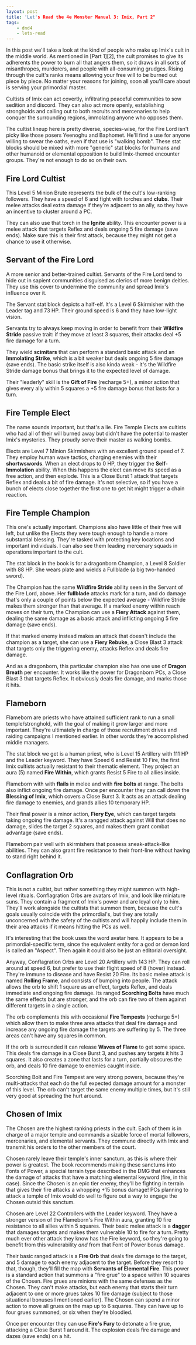 ```yaml
---
layout: post
title: 'Let's Read the 4e Monster Manual 3: Imix, Part 2"
tags:
    - dnd4
    - lets-read
---
```


In this post we'll take a look at the kind of people who make up Imix's cult in
the middle world. As mentioned in [Part 1][2], the cult promises to give its
adherents the power to burn all that angers them, so it draws in all sorts of
misanthropes, murderers, and people with all-consuming grudges. Rising through
the cult's ranks means allowing your free will to be burned out piece by
piece. No matter your reasons for joining, soon all you'll care about is serving
your primordial master.

Cultists of Imix can act covertly, infiltrating peaceful communities to sow
sedition and discord. They can also act more openly, establishing strongholds
and calling out to both recruits and mercenaries to help conquer the surrounding
regions, immolating anyone who opposes them.

The cultist lineup here is pretty diverse, species-wise, for the Fire Lord isn't
picky like those posers Yeenoghu and Baphomet. He'll find a use for anyone
willing to swear the oaths, even if that use is "walking bomb". These stat
blocks should be mixed with more "generic" stat blocks for humans and other
humanoid or elemental opposition to build Imix-themed encounter groups. They're
not enough to do so on their own.

## Fire Lord Cultist

This Level 5 Minion Brute represents the bulk of the cult's low-ranking
followers. They have a speed of 6 and fight with torches and **clubs**. Their
melee attacks deal extra damage if they're adjacent to an ally, so they have an
incentive to cluster around a PC.

They can also use that torch in the **Ignite** ability. This encounter power is
a melee attack that targets Reflex and deals ongoing 5 fire damage (save
ends). Make sure this is their first attack, because they might not get a chance
to use it otherwise.

## Servant of the Fire Lord

A more senior and better-trained cultist. Servants of the Fire Lord tend to hide
out in sapient communities disguised as clerics of more benign deities. They use
this cover to undermine the community and spread Imix's influence over it.

The Servant stat block depicts a half-elf. It's a Level 6 Skirmisher with the
Leader tag and 73 HP. Their ground speed is 6 and they have low-light vision.

Servants try to always keep moving in order to benefit from their **Wildfire
Stride** passive trait: if they move at least 3 squares, their attacks deal +5
fire damage for a turn.

They wield **scimitars** that can perform a standard basic attack and an
**Immolating Strike**, which is a bit weaker but deals ongoing 5 fire damage
(save ends). The basic strike itself is also kinda weak - it's the Wildfire
Stride damage bonus that brings it to the expected level of damage.

Their "leaderly" skill is the **Gift of Fire** (recharge 5+), a minor action
that gives every ally within 5 squares a +5 fire damage bonus that lasts for a
turn.

## Fire Temple Elect

The name sounds important, but that's a lie. Fire Temple Elects are cultists who
had all of their will burned away but didn't have the potential to master Imix's
mysteries. They proudly serve their master as walking bombs.

Elects are Level 7 Minion Skirmishers with an excellent ground speed of 7. They
employ human wave tactics, charging enemies with their **shortwswords**. When an
elect drops to 0 HP, they trigger the **Self-Immolation** ability. When this
happens the elect can move its speed as a free action, and then explode. This is
a Close Burst 1 attack that targets Reflex and deals a bit of fire damage. It's
not selective, so if you have a bunch of elects close together the first one to
get hit might trigger a chain reaction.

## Fire Temple Champion

This one's actually important. Champions also have little of their free will
left, but unlike the Elects they were tough enough to handle a more substantial
blessing. They're tasked with protecting key locations and important
individuals. I can also see them leading mercenary squads in operations
important to the cult.

The stat block in the book is for a dragonborn Champion, a Level 8 Soldier with
88 HP. She wears plate and wields a Fullblade (a big two-handed sword).

The Champion has the same **Wildfire Stride** ability seen in the Servant of the
Fire Lord, above. Her **fullblade** attacks mark for a turn, and do damage
that's only a couple of points below the expected average - Wildfire Stride
makes them stronger than that average. If a marked enemy within reach moves on
their turn, the Champion can use a **Fiery Attack** against them, dealing the
same damage as a basic attack and inflicting ongoing 5 fire damage (save ends).

If that marked enemy instead makes an attack that doesn't include the champion
as a target, she can use a **Fiery Rebuke**, a Close Blast 3 attack that targets
only the triggering enemy, attacks Reflex and deals fire damage.

And as a dragonborn, this particular champion also has one use of **Dragon
Breath** per encounter. It works like the power for Dragonborn PCs, a Close
Blast 3 that targets Reflex. It obviously deals fire damage, and marks those it
hits.

## Flameborn

Flameborn are priests who have attained sufficient rank to run a small
temple/stronghold, with the goal of making it grow larger and more
important. They're ultimately in charge of those recruitment drives and raiding
campaigns I mentioned earlier. In other words they're accomplished middle
managers.

The stat block we get is a human priest, who is Level 15 Artillery with 111 HP
and the Leader keyword. They have Speed 6 and Resist 10 Fire, the first Imix
cultists actually resistant to their thematic element. They project an aura (5)
named **Fire Within**, which grants Resist 5 Fire to all allies inside.

Flameborn with with **flails** in melee and with **fire bolts** at range. The
bolts also inflict ongoing fire damage. Once per encounter they can call down
the **Blessing of Imix**, which covers a Close Burst 3. It acts as an attack
dealing fire damage to enemies, and grands allies 10 temporary HP.

Their final power is a minor action, **Fiery Eye**, which can target targets
taking ongoing fire damage. It's a rangged attack against Will that does no
damage, slides the target 2 squares, and makes them grant combat advantage (save
ends).

Flameborn pair well with skirmishers that possess sneak-attack-like
abilities. They can also grant fire resistance to their front-line without
having to stand right behind it.

## Conflagration Orb

This is not a cultist, but rather something they might summon with high-level
rituals. Conflagration Orbs are avatars of Imix, and look like miniature suns.
They contain a fragment of Imix's power and are loyal only to him. They'll work
alongside the cultists that summon them, because the cult's goals usually
coincide with the primordial's, but they are totally unconcerned with the safety
of the cultists and will happily include them in their area attacks if it means
hitting the PCs as well.

It's interesting that the book uses the word avatar here. It appears to be a
primordial-specific term, since the equivalent entity for a god or demon lord is
called an "Aspect". Then again it could also be just an editorial oversight.

Anyway, Conflagration Orbs are Level 20 Artillery with 143 HP. They can roll
around at speed 6, but prefer to use their flight speed of 8 (hover)
instead. They're immune to disease and have Resist 20 Fire. Its basic melee
attack is named **Rolling Frame**, and consists of bumping into people. The
attack allows the orb to shift 1 square as an effect, targets Reflex, and deals
immediate and ongoing fire damage. Its ranged **Scorching Bolts** have much the
same effects but are stronger, and the orb can fire two of them against
different targets in a single action.

The orb complements this with occasional **Fire Tempests** (recharge 5+) which
allow them to make three area attacks that deal fire damage and increase any
ongoing fire damage the targets are suffering by 5. The three areas can't have
any squares in common.

If the orb is surrounded it can release **Waves of Flame** to get some
space. This deals fire damage in a Close Burst 3, and pushes any targets it hits
3 squares. It also creates a zone that lasts for a turn, partially obscures the
orb, and deals 10 fire damage to enemies caught inside.

Scorching Bolt and Fire Tempest are very strong powers, because they're
multi-attacks that each do the full expected damage amount for a monster of this
level. The orb can't target the same enemy multiple times, but it's still very
good at spreading the hurt around.

## Chosen of Imix

The Chosen are the highest ranking priests in the cult. Each of them is in
charge of a major temple and commands a sizable force of mortal followers,
mercenaries, and elemental servants. They commune directly with Imix and
transmit his orders to the other members of the court.

Chosen rarely leave their temple's inner sanctum, as this is where their power
is greatest. The book recommends making these sanctums into Fonts of Power, a
special terrain type described in the DMG that enhances the damage of attacks
that have a matching elemental keyword (fire, in this case). Since the Chosen is
an epic tier enemy, they'll be fighting in terrain that gives their fire attacks
a whopping +15 bonus damage! PCs planning to attack a temple of Imix would do
well to figure out a way to engage the Chosen outsid this sanctum.

Chosen are Level 22 Controllers with the Leader keyword. They have a stronger
version of the Flameborn's Fire Within aura, granting 10 fire resistance to all
allies within 5 squares. Their basic melee attack is a **dagger** that damages
targets and makes them vulnerable 10 to fire for a turn. Pretty much ever other
attack they know  has the Fire keyword, so they're going to benefit from this
vulnerability _and_ from that Font of Power bonus damage.

Their basic ranged attack is a **Fire Orb** that deals fire damage to the
target, and 5 damage to each enemy adjacent to the target. Before they resort to
that, though, they'll fill the map with **Servants of Elemental Fire**. This
power is a standard action that summons a "fire grue" to a space within 10
squares of the Chosen. Fire grues are minions with the same defenses as the
Chosen. They can't make attacks, but each enemy that starts their turn adjacent
to one or more grues takes 10 fire damage (subject to those situational bonuses
I mentioned earlier). The Chosen can spend a minor action to move all grues on
the map up to 6 squares. They can have up to four grues summoned, or six when
they're bloodied.

Once per encounter they can use **Fire's Fury** to detonate a fire grue,
attacking a Close Burst 1 around it. The explosion deals fire damage and dazes
(save ends) on a hit.
